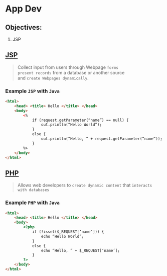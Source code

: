 # App Dev

## Objectives:
1. JSP 

## [JSP](http://www.tutorialspoint.com/jsp/jsp_overview.htm)
> Collect input from users through Webpage `forms`  
> `present records` from a database or another source  
> and `create Webpages dynamically`.

### Example `JSP` with `Java`
```html
<html> 
    <head> <title> Hello </title> </head> 
    <body> 
        <% 
            if (request.getParameter(“name”) == null) { 
                out.println(“Hello World”); 
            }
            else { 
                out.println(“Hello, ” + request.getParameter(“name”)); 
            }
        %> 
    </body>
</html>
```

## [PHP](https://www.tutorialspoint.com/php/index.htm)
> Allows web developers to `create dynamic content` that `interacts with databases`

### Example `PHP` with `Java`
```html
<html> 
    <head> <title> Hello </title> </head> 
    <body> 
        <?php 
            if (!isset($_REQUEST[‘name’])) { 
                echo “Hello World”; 
            }
            else { 
                echo “Hello, ” + $_REQUEST[‘name’]; 
            }
        ?>
    </body>
</html>
```